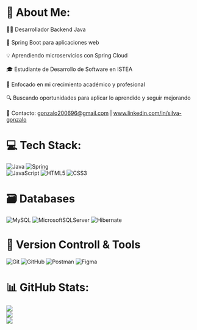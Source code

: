 # 💫 About Me:
👨‍💻 Desarrollador Backend Java<br><br>🌱 Spring Boot para aplicaciones web<br><br>💡 Aprendiendo microservicios con Spring Cloud<br><br>🎓 Estudiante de Desarrollo de Software en ISTEA<br><br>🚀 Enfocado en mi crecimiento académico y profesional<br><br>🔍 Buscando oportunidades para aplicar lo aprendido y seguir mejorando<br><br>📩 Contacto: gonzalo200696@gmail.com | www.linkedin.com/in/silva-gonzalo


# 💻 Tech Stack:
![Java](https://img.shields.io/badge/java-%23ED8B00.svg?style=for-the-badge&logo=openjdk&logoColor=white) ![Spring](https://img.shields.io/badge/spring-%236DB33F.svg?style=for-the-badge&logo=spring&logoColor=white)</br>
![JavaScript](https://img.shields.io/badge/javascript-%23323330.svg?style=for-the-badge&logo=javascript&logoColor=%23F7DF1E) ![HTML5](https://img.shields.io/badge/html5-%23E34F26.svg?style=for-the-badge&logo=html5&logoColor=white) ![CSS3](https://img.shields.io/badge/css3-%231572B6.svg?style=for-the-badge&logo=css3&logoColor=white)</br>

# 🗃 Databases
![MySQL](https://img.shields.io/badge/mysql-4479A1.svg?style=for-the-badge&logo=mysql&logoColor=white) ![MicrosoftSQLServer](https://img.shields.io/badge/Microsoft%20SQL%20Server-CC2927?style=for-the-badge&logo=microsoft%20sql%20server&logoColor=white) ![Hibernate](https://img.shields.io/badge/Hibernate-59666C?style=for-the-badge&logo=Hibernate&logoColor=white)</br>

# 🧰 Version Controll & Tools
![Git](https://img.shields.io/badge/git-%23F05033.svg?style=for-the-badge&logo=git&logoColor=white) ![GitHub](https://img.shields.io/badge/github-%23121011.svg?style=for-the-badge&logo=github&logoColor=white) ![Postman](https://img.shields.io/badge/Postman-FF6C37?style=for-the-badge&logo=postman&logoColor=white) ![Figma](https://img.shields.io/badge/figma-%23F24E1E.svg?style=for-the-badge&logo=figma&logoColor=white)</br>

# 📊 GitHub Stats:
![](https://github-readme-stats.vercel.app/api?username=GonzaloSDN&theme=dark&hide_border=false&include_all_commits=false&count_private=false)<br/>
![](https://github-readme-streak-stats.herokuapp.com/?user=GonzaloSDN&theme=dark&hide_border=false)<br/>
![](https://github-readme-stats.vercel.app/api/top-langs/?username=GonzaloSDN&theme=dark&hide_border=false&include_all_commits=true&count_private=true&layout=compact)

<!-- Proudly created with GPRM ( https://gprm.itsvg.in ) -->
